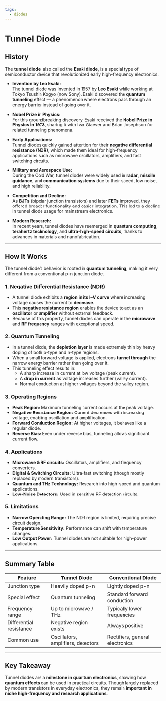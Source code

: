 ```yaml
---
tags:
  - diodes
---
```


# Tunnel Diode

## History

The **tunnel diode**, also called the **Esaki diode**, is a special type of semiconductor device that revolutionized early high-frequency electronics.

- **Invention by Leo Esaki:**  
  The tunnel diode was invented in 1957 by **Leo Esaki** while working at Tokyo Tsushin Kogyo (now Sony). Esaki discovered the **quantum tunneling** effect — a phenomenon where electrons pass through an energy barrier instead of going over it.

- **Nobel Prize in Physics:**  
  For this groundbreaking discovery, Esaki received the **Nobel Prize in Physics in 1973**, sharing it with Ivar Giaever and Brian Josephson for related tunneling phenomena.

- **Early Applications:**  
  Tunnel diodes quickly gained attention for their **negative differential resistance (NDR)**, which made them ideal for high-frequency applications such as microwave oscillators, amplifiers, and fast switching circuits.

- **Military and Aerospace Use:**  
  During the Cold War, tunnel diodes were widely used in **radar**, **missile guidance**, and **communication systems** due to their speed, low noise, and high reliability.

- **Competition and Decline:**  
  As **BJTs** (bipolar junction transistors) and later **FETs** improved, they offered broader functionality and easier integration. This led to a decline in tunnel diode usage for mainstream electronics.

- **Modern Research:**  
  In recent years, tunnel diodes have reemerged in **quantum computing**, **terahertz technology**, and **ultra-high-speed circuits**, thanks to advances in materials and nanofabrication.

---

## How It Works

The tunnel diode’s behavior is rooted in **quantum tunneling**, making it very different from a conventional p–n junction diode.

### 1. Negative Differential Resistance (NDR)
- A tunnel diode exhibits a **region in its I–V curve** where increasing voltage causes the current to **decrease**.  
- This **negative resistance region** enables the device to act as an **oscillator** or **amplifier** without external feedback.
- Because of this property, tunnel diodes can operate in the **microwave** and **RF frequency** ranges with exceptional speed.

### 2. Quantum Tunneling
- In a tunnel diode, the **depletion layer** is made extremely thin by heavy doping of both p-type and n-type regions.
- When a small forward voltage is applied, electrons **tunnel through** the narrow energy barrier rather than going over it.
- This tunneling effect results in:
  - A sharp increase in current at low voltage (peak current).
  - A **drop in current** as voltage increases further (valley current).
  - Normal conduction at higher voltages beyond the valley region.

### 3. Operating Regions
- **Peak Region:** Maximum tunneling current occurs at the peak voltage.  
- **Negative Resistance Region:** Current decreases with increasing voltage, enabling oscillation and amplification.  
- **Forward Conduction Region:** At higher voltages, it behaves like a regular diode.  
- **Reverse Bias:** Even under reverse bias, tunneling allows significant current flow.

### 4. Applications
- **Microwave & RF circuits:** Oscillators, amplifiers, and frequency converters.  
- **Digital & Switching Circuits:** Ultra-fast switching (though mostly replaced by modern transistors).  
- **Quantum and THz Technology:** Research into high-speed and quantum applications.  
- **Low-Noise Detectors:** Used in sensitive RF detection circuits.

### 5. Limitations
- **Narrow Operating Range:** The NDR region is limited, requiring precise circuit design.  
- **Temperature Sensitivity:** Performance can shift with temperature changes.  
- **Low Output Power:** Tunnel diodes are not suitable for high-power applications.  

---

## Summary Table

| Feature                       | Tunnel Diode                             | Conventional Diode              |
|-------------------------------|-------------------------------------------|----------------------------------|
| Junction type                 | Heavily doped p-n                         | Lightly doped p-n               |
| Special effect                | Quantum tunneling                         | Standard forward conduction     |
| Frequency range               | Up to microwave / THz                     | Typically lower frequencies     |
| Differential resistance       | Negative region exists                    | Always positive                 |
| Common use                    | Oscillators, amplifiers, detectors        | Rectifiers, general electronics |

---

## Key Takeaway

Tunnel diodes are a **milestone in quantum electronics**, showing how **quantum effects** can be used in practical circuits. Though largely replaced by modern transistors in everyday electronics, they remain **important in niche high-frequency and research applications**.
